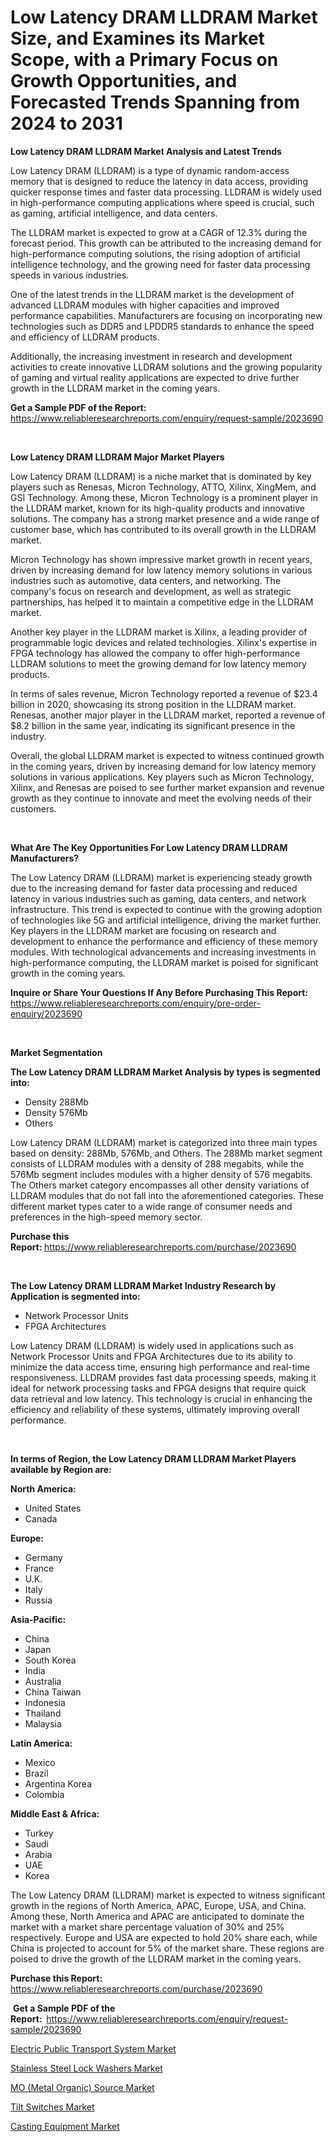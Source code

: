 <p><h1>Low Latency DRAM LLDRAM Market Size, and Examines its Market Scope, with a Primary Focus on Growth Opportunities, and Forecasted Trends Spanning from 2024 to 2031</h1></p><p><strong>Low Latency DRAM LLDRAM Market Analysis and Latest Trends</strong></p>
<p><p>Low Latency DRAM (LLDRAM) is a type of dynamic random-access memory that is designed to reduce the latency in data access, providing quicker response times and faster data processing. LLDRAM is widely used in high-performance computing applications where speed is crucial, such as gaming, artificial intelligence, and data centers.</p><p>The LLDRAM market is expected to grow at a CAGR of 12.3% during the forecast period. This growth can be attributed to the increasing demand for high-performance computing solutions, the rising adoption of artificial intelligence technology, and the growing need for faster data processing speeds in various industries.</p><p>One of the latest trends in the LLDRAM market is the development of advanced LLDRAM modules with higher capacities and improved performance capabilities. Manufacturers are focusing on incorporating new technologies such as DDR5 and LPDDR5 standards to enhance the speed and efficiency of LLDRAM products.</p><p>Additionally, the increasing investment in research and development activities to create innovative LLDRAM solutions and the growing popularity of gaming and virtual reality applications are expected to drive further growth in the LLDRAM market in the coming years.</p></p>
<p><strong>Get a Sample PDF of the Report:&nbsp;</strong> <a href="https://www.reliableresearchreports.com/enquiry/request-sample/2023690">https://www.reliableresearchreports.com/enquiry/request-sample/2023690</a></p>
<p>&nbsp;</p>
<p><strong>Low Latency DRAM LLDRAM Major Market Players</strong></p>
<p><p>Low Latency DRAM (LLDRAM) is a niche market that is dominated by key players such as Renesas, Micron Technology, ATTO, Xilinx, XingMem, and GSI Technology. Among these, Micron Technology is a prominent player in the LLDRAM market, known for its high-quality products and innovative solutions. The company has a strong market presence and a wide range of customer base, which has contributed to its overall growth in the LLDRAM market.</p><p>Micron Technology has shown impressive market growth in recent years, driven by increasing demand for low latency memory solutions in various industries such as automotive, data centers, and networking. The company's focus on research and development, as well as strategic partnerships, has helped it to maintain a competitive edge in the LLDRAM market.</p><p>Another key player in the LLDRAM market is Xilinx, a leading provider of programmable logic devices and related technologies. Xilinx's expertise in FPGA technology has allowed the company to offer high-performance LLDRAM solutions to meet the growing demand for low latency memory products.</p><p>In terms of sales revenue, Micron Technology reported a revenue of $23.4 billion in 2020, showcasing its strong position in the LLDRAM market. Renesas, another major player in the LLDRAM market, reported a revenue of $8.2 billion in the same year, indicating its significant presence in the industry.</p><p>Overall, the global LLDRAM market is expected to witness continued growth in the coming years, driven by increasing demand for low latency memory solutions in various applications. Key players such as Micron Technology, Xilinx, and Renesas are poised to see further market expansion and revenue growth as they continue to innovate and meet the evolving needs of their customers.</p></p>
<p>&nbsp;</p>
<p><strong>What Are The Key Opportunities For Low Latency DRAM LLDRAM Manufacturers?</strong></p>
<p><p>The Low Latency DRAM (LLDRAM) market is experiencing steady growth due to the increasing demand for faster data processing and reduced latency in various industries such as gaming, data centers, and network infrastructure. This trend is expected to continue with the growing adoption of technologies like 5G and artificial intelligence, driving the market further. Key players in the LLDRAM market are focusing on research and development to enhance the performance and efficiency of these memory modules. With technological advancements and increasing investments in high-performance computing, the LLDRAM market is poised for significant growth in the coming years.</p></p>
<p><strong>Inquire or Share Your Questions If Any Before Purchasing This Report:</strong> <a href="https://www.reliableresearchreports.com/enquiry/pre-order-enquiry/2023690">https://www.reliableresearchreports.com/enquiry/pre-order-enquiry/2023690</a></p>
<p>&nbsp;</p>
<p><strong>Market Segmentation</strong></p>
<p><strong>The Low Latency DRAM LLDRAM Market Analysis by types is segmented into:</strong></p>
<p><ul><li>Density 288Mb</li><li>Density 576Mb</li><li>Others</li></ul></p>
<p><p>Low Latency DRAM (LLDRAM) market is categorized into three main types based on density: 288Mb, 576Mb, and Others. The 288Mb market segment consists of LLDRAM modules with a density of 288 megabits, while the 576Mb segment includes modules with a higher density of 576 megabits. The Others market category encompasses all other density variations of LLDRAM modules that do not fall into the aforementioned categories. These different market types cater to a wide range of consumer needs and preferences in the high-speed memory sector.</p></p>
<p><strong>Purchase this Report:&nbsp;</strong><a href="https://www.reliableresearchreports.com/purchase/2023690">https://www.reliableresearchreports.com/purchase/2023690</a></p>
<p>&nbsp;</p>
<p><strong>The Low Latency DRAM LLDRAM Market Industry Research by Application is segmented into:</strong></p>
<p><ul><li>Network Processor Units</li><li>FPGA Architectures</li></ul></p>
<p><p>Low Latency DRAM (LLDRAM) is widely used in applications such as Network Processor Units and FPGA Architectures due to its ability to minimize the data access time, ensuring high performance and real-time responsiveness. LLDRAM provides fast data processing speeds, making it ideal for network processing tasks and FPGA designs that require quick data retrieval and low latency. This technology is crucial in enhancing the efficiency and reliability of these systems, ultimately improving overall performance.</p></p>
<p>&nbsp;</p>
<p><strong>In terms of Region, the Low Latency DRAM LLDRAM Market Players available by Region are:</strong></p>
<p>
    <p> <strong> North America: </strong>
        <ul>
            <li>United States</li>
            <li>Canada</li>
        </ul>
        </p> 
    <p> <strong> Europe: </strong>
        <ul>
            <li>Germany</li>
            <li>France</li>
            <li>U.K.</li>
            <li>Italy</li>
            <li>Russia</li>
        </ul>
        </p> 
    <p> <strong> Asia-Pacific: </strong>
        <ul>
            <li>China</li>
            <li>Japan</li>
            <li>South Korea</li>
            <li>India</li>
            <li>Australia</li>
            <li>China Taiwan</li>
            <li>Indonesia</li>
            <li>Thailand</li>
            <li>Malaysia</li>
        </ul>
        </p> 
    <p> <strong> Latin America: </strong>
        <ul>
            <li>Mexico</li>
            <li>Brazil</li>
            <li>Argentina Korea</li>
            <li>Colombia</li>
        </ul>
        </p> 
    <p> <strong> Middle East & Africa: </strong>
        <ul>
            <li>Turkey</li>
            <li>Saudi</li>
            <li>Arabia</li>
            <li>UAE</li>
            <li>Korea</li>
        </ul>
    </p>
    </p>
<p><p>The Low Latency DRAM (LLDRAM) market is expected to witness significant growth in the regions of North America, APAC, Europe, USA, and China. Among these, North America and APAC are anticipated to dominate the market with a market share percentage valuation of 30% and 25% respectively. Europe and USA are expected to hold 20% share each, while China is projected to account for 5% of the market share. These regions are poised to drive the growth of the LLDRAM market in the coming years.</p></p>
<p><strong>Purchase this Report: </strong><a href="https://www.reliableresearchreports.com/purchase/2023690">https://www.reliableresearchreports.com/purchase/2023690</a></p>
<p>&nbsp;<strong>Get a Sample PDF of the Report:&nbsp;&nbsp;</strong><a href="https://www.reliableresearchreports.com/enquiry/request-sample/2023690">https://www.reliableresearchreports.com/enquiry/request-sample/2023690</a></p>
<p><strong></strong></p>
<p><p><a href="https://view.publitas.com/reportprime-1/electric-public-transport-system-market-size-and-growth-market-segmentation-regional-and-country-breakdowns-and-market-trends-for-period-from-2024-2031/">Electric Public Transport System Market</a></p><p><a href="https://boundless-drawbridge-702.notion.site/Stainless-Steel-Lock-Washers-Market-Size-2024-2031-Global-Industrial-Analysis-Key-Geographical-Re-3fce96b9ab0646558c2f4656fb2c46ef">Stainless Steel Lock Washers Market</a></p><p><a href="https://view.publitas.com/reportprime-1/mo-metal-organic-source-market-size-market-share-and-global-market-analysis-report-2024-2031/">MO (Metal Organic) Source Market</a></p><p><a href="https://natural-crush-b99.notion.site/Tilt-Switches-Market-Size-Growth-and-Forecast-from-2024-2031-ffd886629dc0435f9dac4dcd3dfbcbc9">Tilt Switches Market</a></p><p><a href="https://gamy-alyssum-396.notion.site/Casting-Equipment-Market-Size-Growth-and-Forecast-from-2024-2031-5c54858bc794426b81c594f0634fe457">Casting Equipment Market</a></p></p>